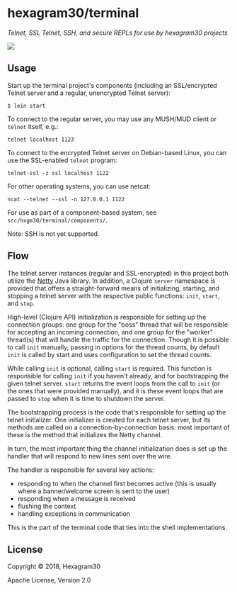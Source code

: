 # hexagram30/terminal

*Telnet, SSL Telnet, SSH, and secure REPLs for use by hexagram30 projects*

[![][logo]][logo-large]


## Usage

Start up the terminal project's components (including an SSL/encrypted Telnet
server and a regular, unencrypted Telnet server):
```
$ lein start
```


To connect to the regular server, you may use any MUSH/MUD client or `telnet`
itself, e.g.:

```
telnet localhost 1123
```

To connect to the encrypted Telnet server on Debian-based Linux, you can use
the SSL-enabled `telnet` program:

```
telnet-ssl -z ssl localhost 1122
```

For other operating systems, you can use netcat:

```
ncat --telnet --ssl -n 127.0.0.1 1122
```

For use as part of a component-based system, see `src/hxgm30/terminal/components/`.

Note: SSH is not yet supported.


## Flow

The telnet server instances (regular and SSL-encrypted) in this project both
utilize the [Netty][netty] Java library. In addition, a Clojure `server`
namespace is provided that offers a straight-forward means of initializing,
starting, and stopping a telnet server with the respective public functions:
`init`, `start`, and `stop`.

High-level (Clojure API) initialization is responsible for setting up the
connection groups: one group for the "boss" thread that will be responsible for
accepting an incoming connection, and one group for the "worker" thread(s) that
will handle the traffic for the connection. Though it is possible to call `init`
manually, passing in options for the thread counts, by default `init` is called
by start and uses configuration to set the thread counts.

While calling `init` is optional, calling `start` is required. This function is
responsible for calling `init` if you haven't already, and for bootstrapping the
given telnet server. `start` returns the event loops from the call to `init`
(or the ones that were provided manually), and it is these event loops that are
passed to `stop` when it is time to shutdown the server.

The bootstrapping process is the code that's responsible for setting up the
telnet initializer. One initializer is created for each telnet server, but its
methods are called on a connection-by-connection basis: most important of these
is the method that initializes the Netty channel.

In turn, the most important thing the channel initialization does is set up
the handler that will respond to new lines sent over the wire.

The handler is responsible for several key actions:
* responding to when the channel first becomes active (this is usually where a
  banner/welcome screen is sent to the user)
* responding when a message is received
* flushing the context
* handling exceptions in communication

This is the part of the terminal code that ties into the shell implementations.


## License

Copyright © 2018, Hexagram30

Apache License, Version 2.0


<!-- Named page links below: /-->

[logo]: https://raw.githubusercontent.com/hexagram30/resources/master/branding/logo/h30-logo-1-long-with-text-x688.png
[logo-large]: https://raw.githubusercontent.com/hexagram30/resources/master/branding/logo/h30-logo-1-long-with-text-x3440.png
[comp-term]: https://github.com/hexagram30/hexagramMUSH/blob/master/src/hexagram30/mush/components/terminal.clj
[netty]: https://netty.io
